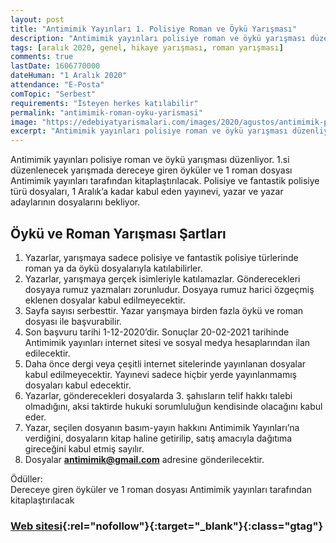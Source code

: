 ```yaml
---
layout: post
title: "Antimimik Yayınları 1. Polisiye Roman ve Öykü Yarışması"
description: "Antimimik yayınları polisiye roman ve öykü yarışması düzenliyor. 1.si düzenlenecek yarışmada dereceye giren öyküler ve 1 roman dosyası Antimimik yayınları tarafından kitaplaştırılacak. Polisiye ve fantastik polisiye türü dosyaları, 1 Aralık’a kadar kabul eden yayınevi, yazar ve yazar adaylarının dosyalarını bekliyor."
tags: [aralık 2020, genel, hikaye yarışması, roman yarışması]
comments: true
lastDate: 1606770000  
dateHuman: "1 Aralık 2020"
attendance: "E-Posta"
comTopic: "Serbest"
requirements: "İsteyen herkes katılabilir"
permalink: "antimimik-roman-oyku-yarismasi"
image: "https://edebiyatyarismalari.com/images/2020/agustos/antimimik-polisiye-roman-oyku-yarismasi.jpg"
excerpt: "Antimimik yayınları polisiye roman ve öykü yarışması düzenliyor. 1.si düzenlenecek yarışmada dereceye giren öyküler ve 1 roman dosyası Antimimik yayınları tarafından kitaplaştırılacak. Polisiye ve fantastik polisiye türü dosyaları, 1 Aralık’a kadar kabul eden yayınevi, yazar ve yazar adaylarının dosyalarını bekliyor."
---
```


Antimimik yayınları polisiye roman ve öykü yarışması düzenliyor. 1.si düzenlenecek yarışmada dereceye giren öyküler ve 1 roman dosyası Antimimik yayınları tarafından kitaplaştırılacak. Polisiye ve fantastik polisiye türü dosyaları, 1 Aralık’a kadar kabul eden yayınevi, yazar ve yazar adaylarının dosyalarını bekliyor.

## Öykü ve Roman Yarışması Şartları

1. Yazarlar, yarışmaya sadece polisiye ve fantastik polisiye türlerinde roman ya da öykü dosyalarıyla katılabilirler.
2. Yazarlar, yarışmaya gerçek isimleriyle katılamazlar. Gönderecekleri dosyaya rumuz yazmaları zorunludur. Dosyaya rumuz harici özgeçmiş eklenen dosyalar kabul edilmeyecektir.
3. Sayfa sayısı serbesttir. Yazar yarışmaya birden fazla öykü ve roman dosyası ile başvurabilir.
4. Son başvuru tarihi 1-12-2020’dir. Sonuçlar 20-02-2021 tarihinde Antimimik yayınları internet sitesi ve sosyal medya hesaplarından ilan edilecektir.
5. Daha önce dergi veya çeşitli internet sitelerinde yayınlanan dosyalar kabul edilmeyecektir. Yayınevi sadece hiçbir yerde yayınlanmamış dosyaları kabul edecektir.
6. Yazarlar, gönderecekleri dosyalarda 3. şahısların telif hakkı talebi olmadığını, aksi taktirde hukuki sorumluluğun kendisinde olacağını kabul eder.
7. Yazar, seçilen dosyanın basım-yayın hakkını Antimimik Yayınları’na verdiğini, dosyaların kitap haline getirilip, satış amacıyla dağıtıma gireceğini kabul etmiş sayılır.
8. Dosyalar **antimimik@gmail.com** adresine gönderilecektir.

Ödüller:  
Dereceye giren öyküler ve 1 roman dosyası Antimimik yayınları tarafından kitaplaştırılacak

### [Web sitesi](www.antimimik.com/yarışma?ref=edebiyatyarismalari.com){:rel="nofollow"}{:target="_blank"}{:class="gtag"}